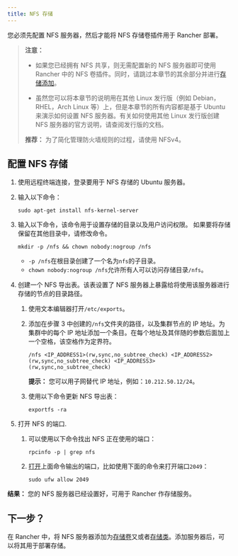 ```yaml
---
title: NFS 存储
---
```


您必须先配置 NFS 服务器，然后才能将 NFS 存储卷插件用于 Rancher 部署。

> **注意：**
>
> - 如果您已经拥有 NFS 共享，则无需配置新的 NFS 服务器即可使用 Rancher 中的 NFS 卷插件。同时，请跳过本章节的其余部分并进行[存储添加](/docs/cluster-admin/volumes-and-storage/_index)。
>
> - 虽然您可以将本章节的说明用在其他 Linux 发行版（例如 Debian，RHEL，Arch Linux 等）上，但是本章节的所有内容都是基于 Ubuntu 来演示如何设置 NFS 服务器。有关如何使用其他 Linux 发行版创建 NFS 服务器的官方说明，请查阅发行版的文档。
>
> **推荐：** 为了简化管理防火墙规则的过程，请使用 NFSv4。

## 配置 NFS 存储

1. 使用远程终端连接，登录要用于 NFS 存储的 Ubuntu 服务器。

1. 输入以下命令：

   ```
   sudo apt-get install nfs-kernel-server
   ```

1. 输入以下命令，该命令用于设置存储的目录以及用户访问权限。 如果要将存储保留在其他目录中，请修改命令。

   ```
   mkdir -p /nfs && chown nobody:nogroup /nfs
   ```

   - `-p /nfs`在根目录创建了一个名为`nfs`的子目录。
   - `chown nobody:nogroup /nfs`允许所有人可以访问存储目录`/nfs`。

1. 创建一个 NFS 导出表。该表设置了 NFS 服务器上暴露给将使用该服务器进行存储的节点的目录路径。

   1. 使用文本编辑器打开`/etc/exports`。
   1. 添加在步骤 3 中创建的`/nfs`文件夹的路径，以及集群节点的 IP 地址。为集群中的每个 IP 地址添加一个条目。在每个地址及其伴随的参数后面加上一个空格，该空格作为定界符。

      ```
      /nfs <IP_ADDRESS1>(rw,sync,no_subtree_check) <IP_ADDRESS2>(rw,sync,no_subtree_check) <IP_ADDRESS3>(rw,sync,no_subtree_check)
      ```

      **提示：** 您可以用子网替代 IP 地址，例如：`10.212.50.12/24`。

   1. 使用以下命令更新 NFS 导出表：

      ```
      exportfs -ra
      ```

1. 打开 NFS 的端口.

   1. 可以使用以下命令找出 NFS 正在使用的端口：

      ```
      rpcinfo -p | grep nfs
      ```

   2. [打开](https://help.ubuntu.com/lts/serverguide/firewall.html.en)上面命令输出的端口，比如使用下面的命令来打开端口`2049`：

      ```
      sudo ufw allow 2049
      ```

**结果：** 您的 NFS 服务器已经设置好，可用于 Rancher 作存储服务。

## 下一步？

在 Rancher 中，将 NFS 服务器添加为[存储卷](/docs/cluster-admin/volumes-and-storage/_index)又或者[存储类](/docs/cluster-admin/volumes-and-storage/_index)。添加服务器后，可以将其用于部署存储。
